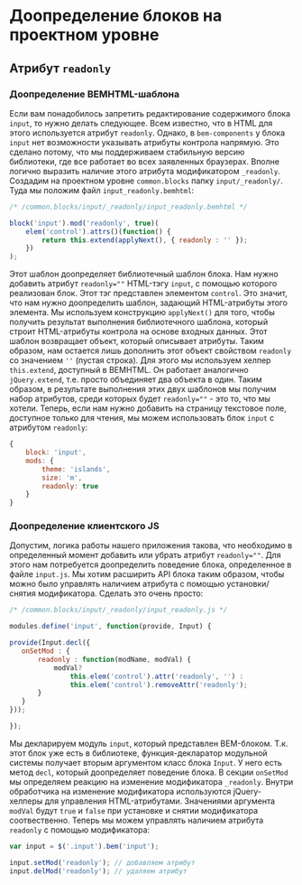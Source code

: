 # Доопределение блоков на проектном уровне

## Атрибут `readonly`

### Доопределение BEMHTML-шаблона

Если вам понадобилось запретить редактирование содержимого блока `input`, то нужно делать следующее.
Всем известно, что в HTML для этого используется атрибут `readonly`. Однако, в `bem-components` у блока `input` нет возможности указывать атрибуты контрола напрямую. Это сделано потому, что мы поддерживаем стабильную версию библиотеки, где все работает во всех заявленных браузерах.
Вполне логично выразить наличие этого атрибута модификатором `_readonly`.
Создадим на проектном уровне `common.blocks` папку `input/_readonly/`. Туда мы положим файл `input_readonly.bemhtml`:

```js
/* /common.blocks/input/_readonly/input_readonly.bemhtml */

block('input').mod('readonly', true)(
    elem('control').attrs()(function() {
        return this.extend(applyNext(), { readonly : '' });
    })
);
```

Этот шаблон доопределяет библиотечный шаблон блока. Нам нужно добавить атрибут `readonly=""` HTML-тэгу `input`, с помощью которого реализован блок. Этот тэг представлен элементом `control`. Это значит, что нам нужно доопределить шаблон, задающий HTML-атрибуты этого элемента.
Мы используем конструкцию `applyNext()` для того, чтобы получить результат выполнения библиотечного шаблона, который строит HTML-атрибуты контрола на основе входных данных. Этот шаблон возвращает объект, который описывает атрибуты. Таким образом, нам остается лишь дополнить этот объект свойством `readonly` со значением `''` (пустая строка). Для этого мы используем хелпер `this.extend`, доступный в BEMHTML. Он работает аналогично `jQuery.extend`, т.е. просто объединяет два объекта в один. Таким образом, в результате выполнения этих двух шаблонов мы получим набор атрибутов, среди которых будет `readonly=""` - это то, что мы хотели.
Теперь, если нам нужно добавить на страницу текстовое поле, доступное только для чтения, мы можем использовать блок `input` с атрибутом `readonly`:

```js
{
    block: 'input',
    mods: {
        theme: 'islands',
        size: 'm',
        readonly: true
    }
}
```

### Доопределение клиентского JS

Допустим, логика работы нашего приложения такова, что необходимо в определенный момент добавить или убрать атрибут `readonly=""`. Для этого нам потребуется доопределить поведение блока, определенное в файле `input.js`. Мы хотим расширить API блока таким образом, чтобы можно было управлять наличием атрибута с помощью установки/снятия модификатора. Сделать это очень просто:

 ```js
/* /common.blocks/input/_readonly/input_readonly.js */

modules.define('input', function(provide, Input) {

provide(Input.decl({
    onSetMod : {
        readonly : function(modName, modVal) {
            modVal?
                this.elem('control').attr('readonly', '') :
                this.elem('control').removeAttr('readonly');
        }
    }
}));

});
 ```

Мы декларируем модуль `input`, который представлен BEM-блоком. Т.к. этот блок уже есть в библиотеке, функция-декларатор модульной системы получает вторым аргументом класс блока `Input`. У него есть метод `decl`, который доопределяет поведение блока. В секции `onSetMod` мы определяем реакцию на изменение модификатора `_readonly`. Внутри обработчика на изменение модификатора используются jQuery-хелперы для управления HTML-атрибутами. Значениями аргумента `modVal` будут `true` и `false` при установке и снятии модификатора соотвественно.
Теперь мы можем управлять наличием атрибута `readonly` с помощью модификатора:

```js
var input = $('.input').bem('input');

input.setMod('readonly'); // добавляем атрибут
input.delMod('readonly'); // удаляем атрибут
```

